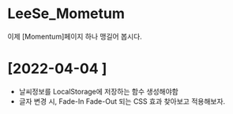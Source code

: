 # LeeSe_Mometum

이제 [Momentum]페이지 하나 맹길어 봅시다.

# [2022-04-04 ]

-   날씨정보를 LocalStorage에 저장하는 함수 생성해야함
-   글자 변경 시, Fade-In Fade-Out 되는 CSS 효과 찾아보고 적용해보자.
